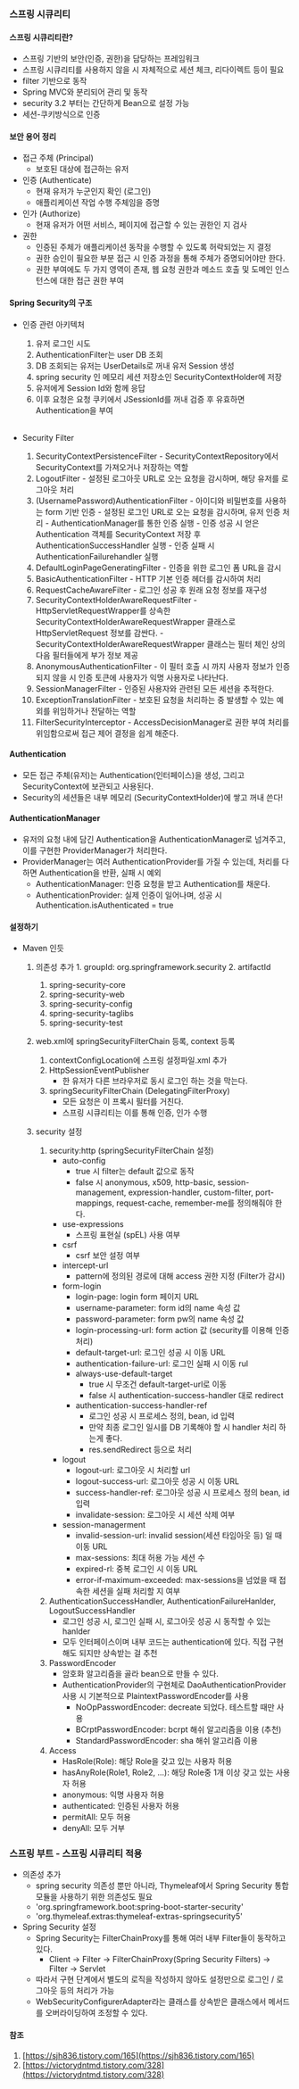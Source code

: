 ### 스프링 시큐리티

#### 스프링 시큐리티란?
- 스프링 기반의 보안(인증, 권한)을 담당하는 프레임워크
- 스프링 시큐리티를 사용하지 않을 시 자체적으로 세션 체크, 리다이렉트 등이 필요
- filter 기반으로 동작
- Spring MVC와 분리되어 관리 및 동작
- security 3.2 부터는 간단하게 Bean으로 설정 가능
- 세션-쿠키방식으로 인증

#### 보안 용어 정리
- 접근 주체 (Principal)
    - 보호된 대상에 접근하는 유저
- 인증 (Authenticate)
    - 현재 유저가 누군인지 확인 (로그인)
    - 애플리케이션 작업 수행 주체임을 증명
- 인가 (Authorize)
    - 현재 유저가 어떤 서비스, 페이지에 접근할 수 있는 권한인 지 검사
- 권한 
    - 인증된 주체가 애플리케이션 동작을 수행할 수 있도록 허락되었는 지 결정
    - 권한 승인이 필요한 부분 접근 시 인증 과정을 통해 주체가 증명되어야만 한다.
    - 권한 부여에도 두 가지 영역이 존재, 웹 요청 권한과 메소드 호출 및 도메인 인스턴스에 대한 접근 권한 부여
    
#### Spring Security의 구조
- 인증  관련 아키텍처
    1. 유저 로그인 시도
    2. AuthenticationFilter는 user DB 조회
    3. DB 조회되는 유저는 UserDetails로 꺼내 유저 Session 생성
    4. spring security 인 메모리 세션 저장소인 SecurityContextHolder에 저장
    5. 유저에게 Session Id와 함께 응답
    6. 이후 요청은 요청 쿠키에서 JSessionId를 꺼내 검증 후 유효하면 Authentication을 부여
    <br/>
    
- Security Filter
    1. SecurityContextPersistenceFilter
      - SecurityContextRepository에서 SecurityContext를 가져오거나 저장하는 역할
    2. LogoutFilter 
      - 설정된 로그아웃 URL로 오는 요청을 감시하며, 해당 유저를 로그아웃 처리
    3. (UsernamePassword)AuthenticationFilter
      - 아이디와 비밀번호를 사용하는 form 기반 인증
      - 설정된 로그인 URL로 오는 요청을 감시하며, 유저 인증 처리
      - AuthenticationManager를 통한 인증 실행
      - 인증 성공 시 얻은 Authentication 객체를 SecurityContext 저장 후 AuthenticationSuccessHandler 실행
      - 인증 실패 시 AuthenticationFailurehandler 실행
    4. DefaultLoginPageGeneratingFilter
      - 인증을 위한 로그인 폼 URL을 감시
    5. BasicAuthenticationFilter
      - HTTP 기본 인증 헤더를 감시하여 처리
    6. RequestCacheAwareFilter
      - 로그인 성공 후 원래 요청 정보를 재구성
    7. SecurityContextHolderAwareRequestFilter
      - HttpServletRequestWrapper를 상속한 SecurityContextHolderAwareRequestWrapper 클래스로 HttpServletRequest 정보를 감싼다.
      - SecurityContextHolderAwareRequestWrapper 클래스는 필터 체인 상의 다음  필터들에게 부가 정보 제공
    8. AnonymousAuthenticationFilter
      - 이 필터 호출 시 까지 사용자 정보가 인증되지 않을 시 인증 토큰에 사용자가 익명 사용자로 나타난다.
    9. SessionManagerFilter
      - 인증된 사용자와 관련된 모든 세션을 추적한다.
    10. ExceptionTranslationFilter
      - 보호된 요청을 처리하는 중 발생할 수 있는 예외를 위임하거나 전달하는 역할
    11. FilterSecurityInterceptor
      - AccessDecisionManager로 권한 부여 처리를 위임함으로써 접근 제어 결정을 쉽게 해준다.
      
#### Authentication
- 모든 접근 주체(유저)는 Authentication(인터페이스)을 생성, 그리고 SecurityContext에 보관되고 사용된다.
- Security의 세션들은 내부 메모리 (SecurityContextHolder)에 쌓고 꺼내 쓴다!
 
#### AuthenticationManager
- 유저의 요청 내에 담긴 Authentication을 AuthenticationManager로 넘겨주고, 이를 구현한 ProviderManager가 처리한다.
- ProviderManager는 여러 AuthenticationProvider를 가질 수 있는데, 처리를 다 하면 Authentication을 반환, 실패 시 예외
    - AuthenticationManager: 인증 요청을 받고 Authentication를 채운다.
    - AuthenticationProvider: 실제 인증이 일어나며, 성공 시 Authentication.isAuthenticated = true

#### 설정하기
- Maven 인듯
    1. 의존성 추가
      1. groupId: org.springframework.security
      2. artifactId
         1. spring-security-core
         2. spring-security-web
         3. spring-security-config
         4. spring-security-taglibs
         5. spring-security-test
         
    2. web.xml에 springSecurityFilterChain 등록, context 등록
       1. contextConfigLocation에 스프링 설정파일.xml 추가
       2. HttpSessionEventPublisher
           - 한 유저가 다른 브라우저로 동시 로그인 하는 것을 막는다.
       3. springSecurityFilterChain (DelegatingFilterProxy)
           - 모든 요청은 이 프록시 필터를 거친다.
           - 스프링 시큐리티는 이를 통해 인증, 인가 수행
    3. security 설정
       1. security:http (springSecurityFilterChain 설정)
           - auto-config
              - true 시 filter는 default 값으로 동작
              - false 시 anonymous, x509, http-basic, session-management, expression-handler, custom-filter, port-mappings, request-cache, remember-me를 정의해줘야 한다.
          - use-expressions
              - 스프링 표현실 (spEL) 사용 여부
          - csrf
              - csrf 보안 설정 여부
          - intercept-url
              - pattern에 정의된 경로에 대해 access 권한 지정 (Filter가 감시)
          - form-login
              - login-page: login form 페이지 URL
              - username-parameter: form id의 name 속성 값
              - password-parameter: form pw의 name 속성 값
              - login-processing-url: form action 값 (security를 이용해 인증처리)
              - default-target-url: 로그인 성공 시 이동 URL
              - authentication-failure-url: 로그인 실패 시 이동 rul
              - always-use-default-target
                - true 시 무조건 default-target-url로 이동
                - false 시 authentication-success-handler 대로 redirect
              - authentication-success-handler-ref
                - 로그인 성공 시 프로세스 정의, bean, id 입력
                - 만약 최종 로그인 일시를 DB 기록해야 할 시 handler 처리 하는게 좋다.
                - res.sendRedirect 등으로 처리  
          - logout
              - logout-url: 로그아웃 시 처리할 url
              - logout-success-url: 로그아웃 성공 시 이동 URL
              - success-handler-ref: 로그아웃 성공 시 프로세스 정의 bean, id 입력
              - invalidate-session: 로그아웃 시 세션 삭제 여부
          - session-managerment
              - invalid-session-url: invalid session(세션 타임아웃 등) 일 때 이동 URL
              - max-sessions: 최대 허용 가능 세션 수
              - expired-rl: 중복 로그인 시 이동 URL
              - error-if-maximum-exceeded: max-sessions을 넘었을 때 접속한 세션을 실패 처리할 지 여부
       2. AuthenticationSuccessHandler, AuthenticationFailureHanlder, LogoutSuccessHandler
           - 로그인 성공 시, 로그인 실패 시, 로그아웃 성공 시 동작할 수 있는 hanlder
           - 모두 인터페이스이며 내부 코드는 authentication에 있다. 직접 구현해도 되지만 상속받는 걸 추천
       3. PasswordEncoder
           - 암호화 알고리즘을 골라 bean으로 만들 수 있다.   
           - AuthenticationProvider의 구현체로 DaoAuthenticationProvider 사용 시 기본적으로 PlaintextPasswordEncoder를 사용
              - NoOpPasswordEncoder: decreate 되었다. 테스트할 때만 사용 
              - BCrptPasswordEncoder: bcrpt 해쉬 알고리즘을 이용 (추천)
              - StandardPasswordEncoder: sha 해쉬 알고리즘 이용
       4. Access
           - HasRole(Role): 해당 Role을 갖고 있는 사용자 허용
           - hasAnyRole(Role1, Role2, ...): 해당 Role중 1개 이상 갖고 있는 사용자 허용
           - anonymous: 익명 사용자 허용
           - authenticated: 인증된 사용자 허용
           - permitAll: 모두 허용
           - denyAll: 모두 거부  

### 스프링 부트 - 스프링 시큐리티 적용
- 의존성 추가
    - spring security 의존성 뿐만 아니라, Thymeleaf에서 Spring Security 통합 모듈을 사용하기 위한 의존성도 필요
    - 'org.springframework.boot:spring-boot-starter-security'
    - 'org.thymeleaf.extras:thymeleaf-extras-springsecurity5'
- Spring Security 설정
    - Spring Security는 FilterChainProxy를 통해 여러 내부 Filter들이 동작하고 있다.
      - Client -> Filter -> FilterChainProxy(Spring Security Filters) -> Filter -> Servlet
    - 따라서 구현 단계에서 별도의 로직을 작성하지 않아도 설정만으로 로그인 / 로그아웃 등의 처리가 가능
    - WebSecurityConfigurerAdapter라는 클래스를 상속받은 클래스에서 메서드를 오버라이딩하여 조정할 수 있다.


#### 참조
1. [https://sjh836.tistory.com/165](https://sjh836.tistory.com/165)
2. [https://victorydntmd.tistory.com/328](https://victorydntmd.tistory.com/328)
